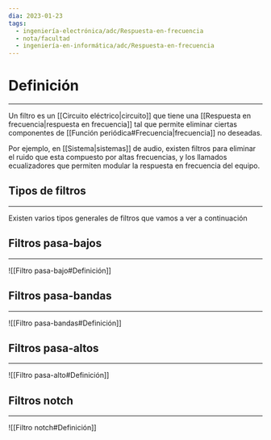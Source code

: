 ```yaml
---
dia: 2023-01-23
tags:
  - ingeniería-electrónica/adc/Respuesta-en-frecuencia
  - nota/facultad
  - ingeniería-en-informática/adc/Respuesta-en-frecuencia
---
```

# Definición
---
Un filtro es un [[Circuito eléctrico|circuito]] que tiene una [[Respuesta en frecuencia|respuesta en frecuencia]] tal que permite eliminar ciertas componentes de [[Función periódica#Frecuencia|frecuencia]] no deseadas.

Por ejemplo, en [[Sistema|sistemas]] de audio, existen filtros para eliminar el ruido que esta compuesto por altas frecuencias, y los llamados ecualizadores que permiten modular la respuesta en frecuencia del equipo.

## Tipos de filtros
---
Existen varios tipos generales de filtros que vamos a ver a continuación

## Filtros pasa-bajos
---
![[Filtro pasa-bajo#Definición]]

## Filtros pasa-bandas
---
![[Filtro pasa-bandas#Definición]]

## Filtros pasa-altos
---
![[Filtro pasa-alto#Definición]]

## Filtros notch
---
![[Filtro notch#Definición]]

